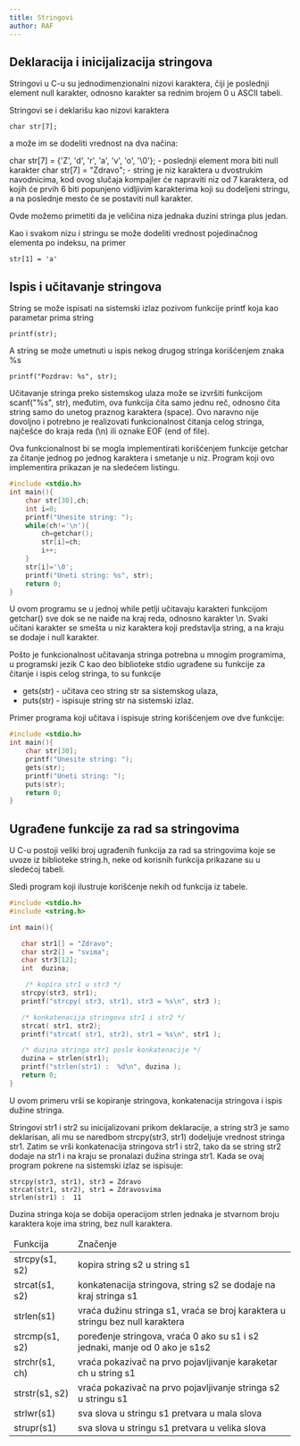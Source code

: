 ```yaml
---
title: Stringovi
author: RAF
---
```


## Deklaracija i inicijalizacija stringova

Stringovi u C-u su jednodimenzionalni nizovi karaktera, čiji je poslednji element null karakter, odnosno karakter sa rednim brojem 0 u ASCII tabeli. 

Stringovi se i deklarišu kao nizovi karaktera

```
char str[7];
```
a može im se dodeliti vrednost na dva načina:

char str[7] = {'Z', 'd', 'r', 'a', 'v', 'o', '\0'};  -  poslednji element mora biti null karakter
char str[7] = "Zdravo"; - string je niz karaktera u dvostrukim navodnicima, kod ovog slučaja kompajler će napraviti niz od 7 karaktera,   od kojih će prvih 6 biti popunjeno vidljivim karakterima koji su dodeljeni stringu, a na poslednje mesto će se postaviti null karakter.  

Ovde možemo primetiti da je veličina niza jednaka duzini stringa plus jedan. 

Kao i svakom nizu i stringu se može dodeliti vrednost pojedinačnog elementa po indeksu, na primer

```
str[1] = 'a'
```

## Ispis i učitavanje stringova

String se može ispisati na sistemski izlaz pozivom funkcije printf koja kao parametar prima string

```
printf(str);
```
A string se može umetnuti u ispis nekog drugog stringa korišćenjem znaka %s

```
printf("Pozdrav: %s", str);
```
Učitavanje stringa preko sistemskog ulaza može se izvršiti funkcijom scanf("%s", str), međutim, ova funkcija čita samo jednu reč, odnosno čita string samo do unetog praznog karaktera (space). Ovo naravno nije dovoljno i potrebno je realizovati funkcionalnost čitanja celog stringa, najčešće do kraja reda (\n) ili oznake EOF (end of file). 

Ova funkcionalnost bi se mogla implementirati korišćenjem funkcije getchar za čitanje jednog po jednog karaktera i smetanje u niz. Program koji ovo implementira prikazan je na sledećem listingu. 
```c
#include <stdio.h>
int main(){
    char str[30],ch;
    int i=0;
    printf("Unesite string: ");
    while(ch!='\n'){
        ch=getchar();
        str[i]=ch;
        i++;
    }
    str[i]='\0';
    printf("Uneti string: %s", str);
    return 0;
}
```
U ovom programu se u jednoj while petlji učitavaju karakteri funkcijom getchar() sve dok se ne naiđe na kraj reda, odnosno karakter \n. Svaki učitani karakter se smešta u niz karaktera koji predstavlja string, a na kraju se dodaje i null karakter. 

Pošto je funkcionalnost učitavanja stringa potrebna u mnogim programima, u programski jezik C kao deo biblioteke stdio ugrađene su funkcije za čitanje i ispis celog stringa, to su funkcije 

<ul>
<li>gets(str) - učitava ceo string str sa sistemskog ulaza,</li> 
<li>puts(str) - ispisuje string str na sistemski izlaz.</li>
</ul>

Primer programa koji učitava i ispisuje string korišćenjem ove dve funkcije:

```c
#include <stdio.h>
int main(){
    char str[30];    
    printf("Unesite string: ");
    gets(str);
    printf("Uneti string: ");
    puts(str);
    return 0;
}
```

## Ugrađene funkcije za rad sa stringovima

U C-u postoji veliki broj ugrađenih funkcija za rad sa stringovima koje se uvoze iz biblioteke string.h, neke od korisnih funkcija prikazane su u sledećoj tabeli. 

<table>
<thead><td>Funkcija</td><td>Značenje</td></thead>
<tr><td>strcpy(s1, s2)</td><td>kopira string s2 u string s1</td></tr>
<tr><td>strcat(s1, s2)</td><td>konkatenacija stringova, string s2 se dodaje na kraj stringa s1</td><tr>
<tr><td>strlen(s1)</td><td>vraća dužinu stringa s1, vraća se broj karaktera u stringu bez null karaktera</td></tr>
<tr><td>strcmp(s1, s2)</td><td>poređenje stringova, vraća 0 ako su s1 i s2 jednaki, manje od 0 ako je s1<s2 i veće od 0 ako je s1>s2</td></tr>
<tr><td>strchr(s1, ch)</td><td>vraća pokazivač na prvo pojavljivanje karaketar ch u string s1</td></tr>
<tr><td>strstr(s1, s2)</td><td>vraća pokazivač na prvo pojavljivanje stringa s2 u stringu s1</td></tr>
<tr><td>strlwr(s1)</td><td>sva slova u stringu s1 pretvara u mala slova</td></tr>
<tr><td>strupr(s1)</td><td>sva slova u stringu s1 pretvara u velika slova</td></tr>
</ul>

Sledi program koji ilustruje korišćenje nekih od funkcija iz tabele.

```c
#include <stdio.h>
#include <string.h>

int main(){

   char str1[] = "Zdravo";
   char str2[] = "svima";
   char str3[12];
   int  duzina;

    /* kopira str1 u str3 */
   strcpy(str3, str1);
   printf("strcpy( str3, str1), str3 = %s\n", str3 );

   /* konkatenacija stringova str1 i str2 */
   strcat( str1, str2);
   printf("strcat( str1, str2), str1 = %s\n", str1 );

   /* duzina stringa str1 posle konkatenacije */
   duzina = strlen(str1);
   printf("strlen(str1) :  %d\n", duzina );
   return 0;
}
```

U ovom primeru vrši se kopiranje stringova, konkatenacija stringova i ispis dužine stringa. 

Stringovi str1 i str2 su inicijalizovani prikom deklaracije, a string str3 je samo deklarisan, ali mu se naredbom strcpy(str3, str1) dodeljuje vrednost stringa str1. Zatim se vrši konkatenacija stringova str1 i str2, tako da se string str2 dodaje na str1 i na kraju se pronalazi dužina stringa str1. Kada se ovaj program pokrene na sistemski izlaz se ispisuje:

```
strcpy(str3, str1), str3 = Zdravo
strcat(str1, str2), str1 = Zdravosvima
strlen(str1) :  11
```

Duzina stringa koja se dobija operacijom strlen jednaka je stvarnom broju karaktera koje ima string, bez null karaktera.


